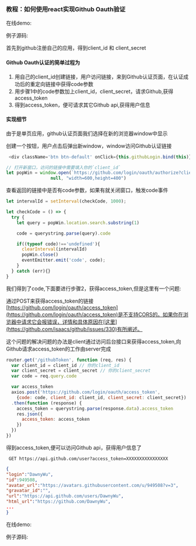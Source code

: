### 教程：如何使用react实现Github Oauth验证

在线demo:

例子源码:

首先到github注册自己的应用，得到client_id 和 client_secret

#### Github Oauth认证的简单过程为

1. 用自己的client_id创建链接，用户访问链接，来到Github认证页面，在认证成功后的重定向链接中获得code参数
2. 用步骤1中的code参数加上client_id，client_secret，请求Github,获得access_token
3. 得到access_token，便可请求其它Github api,获得用户信息

#### 实现细节

由于是单页应用，github认证页面我们选择在新的浏览器window中显示

创建一个按钮，用户点击后弹出新window，window访问Github认证链接
```javascript
 <div className='btn btn-default' onClick={this.githubLogin.bind(this)}>Github</div>
```
```javascript
// 打开新窗口，访问的链接中需要填入你的`client_id`
let popWin = window.open(`https://github.com/login/oauth/authorize?client_id=${client_id}`,
                 null, "width=600,height=400")
```

查看返回的链接中是否有code参数，如果有就关闭窗口，触发code事件
```javascript
let intervalId = setInterval(checkCode, 1000);

let checkCode = () => {
  try { 
    let query = popWin.location.search.substring(1)

    code = querystring.parse(query).code

    if((typeof code)!=='undefined'){
      clearInterval(intervalId)
      popWin.close()
      eventEmitter.emit('code', code);
    }
  } catch (err){}
}

```

我们得到了code,下面要进行步骤2，获得access_token,但是这里有一个问题:

通过POST来获得access_token的链接[https://github.com/login/oauth/access_token](https://github.com/login/oauth/access_token)是不支持CORS的。如果你在浏览器中请求它会报错误，详情和具体原因在[这里](https://github.com/isaacs/github/issues/330)有所阐述。

这个问题的解决问题的办法是client通过访问后台接口来获得access_token,向Github请求access_token的工作由server完成

```javascript
router.get('/githubToken', function (req, res) {
  var client_id = client_id // 你的client_id
  var client_secret = client_secret // 你的client_secret
  var code = req.query.code

  var access_token
  axios.post('https://github.com/login/oauth/access_token',
    {code: code, client_id: client_id, client_secret: client_secret})
  .then(function (response) {
    access_token = querystring.parse(response.data).access_token
    res.json({
      access_token: access_token
    })
  })
})
```
得到access_token,便可以访问Github api，获得用户信息了
```
 GET https://api.github.com/user?access_token=XXXXXXXXXXXXXXXX
```
```json
{
"login":"DawnyWu",
"id":949508,
"avatar_url":"https://avatars.githubusercontent.com/u/949508?v=3",
"gravatar_id":"",
"url":"https://api.github.com/users/DawnyWu",
"html_url":"https://github.com/DawnyWu",
...
}
```

在线demo:

例子源码:

